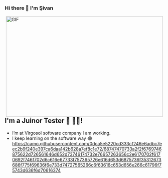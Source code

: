 ### Hi there 👋 I'm Şivan

<img align="right" alt="GIF" src="https://github.com/abhisheknaiidu/abhisheknaiidu/blob/master/code.gif?raw=true" width="500" height="320" />

## I'm a Juinor Tester  🚀 👨‍🎓!
- I’m at Virgosol software company I am working.
- I keep learning on the software way 😂
https://camo.githubusercontent.com/0dca5e5220cd333cf246e6adbc7eec2b9f240e397ca6daa142b628a7ef8c1e72/68747470733a2f2f6769746875622d726561646d652d73746174732e76657263656c2e6170702f6170692f746f702d6c616e67733f757365726e616d653d6875736f35312673686f775f69636f6e733d74727565266c6f63616c653d656e266c61796f75743d636f6d70616374
